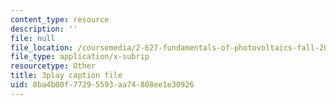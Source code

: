 ```yaml
---
content_type: resource
description: ''
file: null
file_location: /coursemedia/2-627-fundamentals-of-photovoltaics-fall-2013/8ba4b00f77295593aa74808ee1e30926_AWU3lTs9KJA.vtt
file_type: application/x-subrip
resourcetype: Other
title: 3play caption file
uid: 8ba4b00f-7729-5593-aa74-808ee1e30926
---
```

